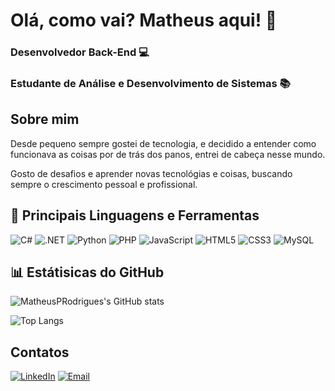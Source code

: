 # Olá, como vai? Matheus aqui! 👋

### Desenvolvedor Back-End 💻
### Estudante de Análise e Desenvolvimento de Sistemas 📚 

## Sobre mim

Desde pequeno sempre gostei de tecnologia, e decidido a entender como funcionava as coisas por de trás dos panos, entrei de cabeça nesse mundo.

Gosto de desafios e aprender novas tecnológias e coisas, buscando sempre o crescimento pessoal e profissional.

## 🔧 Principais Linguagens e Ferramentas

![C#](https://img.shields.io/badge/C%23-239120?style=for-the-badge&logo=c-sharp&logoColor=white)
![.NET](https://img.shields.io/badge/.NET-512BD4?style=for-the-badge&logo=dotnet&logoColor=white)
![Python](https://img.shields.io/badge/Python-3776AB?style=for-the-badge&logo=python&logoColor=white)
![PHP](https://img.shields.io/badge/PHP-777BB4?style=for-the-badge&logo=php&logoColor=white)
![JavaScript](https://img.shields.io/badge/JavaScript-F7DF1E?style=for-the-badge&logo=javascript&logoColor=black)
![HTML5](https://img.shields.io/badge/HTML5-E34F26?style=for-the-badge&logo=html5&logoColor=white)
![CSS3](https://img.shields.io/badge/CSS3-1572B6?style=for-the-badge&logo=css3&logoColor=white)
![MySQL](https://img.shields.io/badge/MySQL-4479A1?style=for-the-badge&logo=mysql&logoColor=white)

## 📊 Estátisicas do GitHub

![MatheusPRodrigues's GitHub stats](https://github-readme-stats.vercel.app/api?username=MatheusPRodrigues&show_icons=true&theme=github_dark&hide_title=false)

![Top Langs](https://github-readme-stats.vercel.app/api/top-langs/?username=MatheusPRodrigues&layout=normal&theme=github_dark&hide_title=false&langs_count=10)

## Contatos

[![LinkedIn](https://img.shields.io/badge/LinkedIn-0077B5?style=for-the-badge&logo=linkedin&logoColor=white)](www.linkedin.com/in/matheusp-rodrigues19) 
[![Email](https://img.shields.io/badge/matherodrigues17@gmail.com-D14836?style=for-the-badge&logo=gmail&logoColor=white)](mailto:matherodrigues17@gmail.com)

